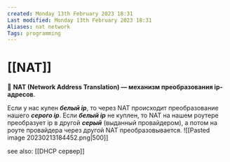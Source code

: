 ```yaml
---
created: Monday 13th February 2023 18:31
Last modified: Monday 13th February 2023 18:31
Aliases: nat network
Tags: programming
---
```


# [[NAT]]

📌 **NAT (Network Address Translation) — механизм преобразования ip-адресов**.

Если у нас кулен ***белый ip***, то через NAT происходит преобразование нашего ***серого ip***. Если ***белый ip*** не куплен, то NAT на нашем роутере преобразует ip в другой ***серый*** (выданный провайдером), а потом на роуте провайдера через другой NAT преобразовывается.
![[Pasted image 20230213184452.png|500]]

see also: [[DHCP сервер]]